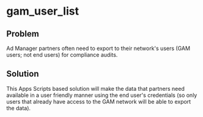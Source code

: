 # gam_user_list

## Problem
Ad Manager partners often need to export to their network's users (GAM users;
not end users) for compliance audits.

## Solution
This Apps Scripts based solution will make the data that partners need available
in a user friendly manner using the end user's credentials (so only users that
already have access to the GAM network will be able to export the data).
